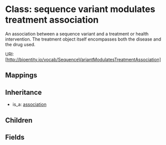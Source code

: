 # Class: sequence variant modulates treatment association


An association between a sequence variant and a treatment or health intervention. The treatment object itself encompasses both the disease and the drug used.

URI: [http://bioentity.io/vocab/SequenceVariantModulatesTreatmentAssociation]
## Mappings

## Inheritance

 *  is_a: [association](Association.md)
## Children

## Fields

